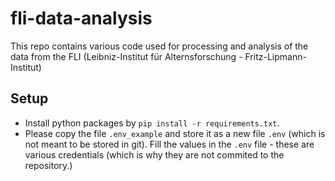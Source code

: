 # fli-data-analysis
This repo contains various code used for processing and analysis of the data from the FLI (Leibniz-Institut für Alternsforschung - Fritz-Lipmann-Institut)

## Setup
- Install python packages by ```pip install -r requirements.txt```.
- Please copy the file ```.env_example``` and store it as a new file ```.env``` (which is not meant to be stored in git).
Fill the values in the ```.env``` file - these are various credentials (which is why they are not commited to the repository.)